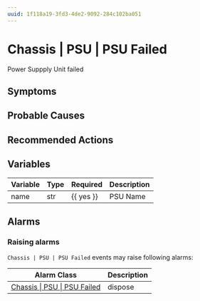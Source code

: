 ```yaml
---
uuid: 1f118a19-3fd3-4de2-9092-284c102ba051
---
```

# Chassis | PSU | PSU Failed

Power Suppply Unit failed

## Symptoms

## Probable Causes

## Recommended Actions

## Variables

| Variable | Type | Required  | Description |
| -------- | ---- | --------- | ----------- |
| name     | str  | {{ yes }} | PSU Name    |

## Alarms

### Raising alarms

`Chassis | PSU | PSU Failed` events may raise following alarms:

| Alarm Class                                                                                | Description |
| ------------------------------------------------------------------------------------------ | ----------- |
| [Chassis \| PSU \| PSU Failed](../../../alarm-classes-reference/chassis/psu/psu-failed.md) | dispose     |
